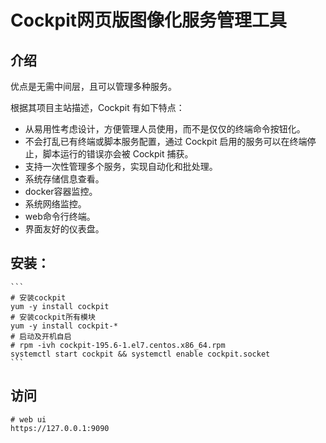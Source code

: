# Cockpit网页版图像化服务管理工具



## 介绍

优点是无需中间层，且可以管理多种服务。

根据其项目主站描述，Cockpit 有如下特点：

- 从易用性考虑设计，方便管理人员使用，而不是仅仅的终端命令按钮化。
- 不会打乱已有终端或脚本服务配置，通过 Cockpit 启用的服务可以在终端停止，脚本运行的错误亦会被 Cockpit 捕获。
- 支持一次性管理多个服务，实现自动化和批处理。
- 系统存储信息查看。
- docker容器监控。
- 系统网络监控。
- web命令行终端。
- 界面友好的仪表盘。

## 安装：

````shell
```
# 安装cockpit
yum -y install cockpit
# 安装cockpit所有模块
yum -y install cockpit-*
# 启动及开机自启
# rpm -ivh cockpit-195.6-1.el7.centos.x86_64.rpm
systemctl start cockpit && systemctl enable cockpit.socket
```
````

## 访问

```shell
# web ui
https://127.0.0.1:9090
```

